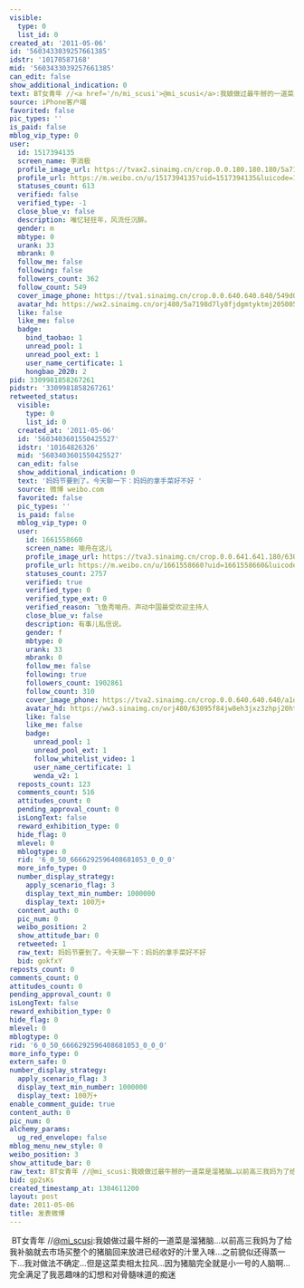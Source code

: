 ```yaml
---
visible:
  type: 0
  list_id: 0
created_at: '2011-05-06'
id: '5603433039257661385'
idstr: '10170587168'
mid: '5603433039257661385'
can_edit: false
show_additional_indication: 0
text: BT女青年 //<a href='/n/mi_scusi'>@mi_scusi</a>:我娘做过最牛掰的一道菜是溜猪脑…以前高三我妈为了给我补脑就去市场买整个的猪脑回来放进已经收好的汁里入味…之前貌似还得蒸一下…我对做法不确定…但是这菜卖相太拉风…因为猪脑完全就是小一号的人脑啊…完全满足了我恶趣味的幻想和对骨髓味道的痴迷
source: iPhone客户端
favorited: false
pic_types: ''
is_paid: false
mblog_vip_type: 0
user:
  id: 1517394135
  screen_name: 李消极
  profile_image_url: https://tvax2.sinaimg.cn/crop.0.0.180.180.180/5a7198d7ly8fjdgmtyktmj20500500so.jpg?KID=imgbed,tva&Expires=1606400033&ssig=jXkjVhI68r
  profile_url: https://m.weibo.cn/u/1517394135?uid=1517394135&luicode=10000011&lfid=2304131517394135_-_WEIBO_SECOND_PROFILE_WEIBO
  statuses_count: 613
  verified: false
  verified_type: -1
  close_blue_v: false
  description: 唯忆轻狂年，风流任沉醉。
  gender: m
  mbtype: 0
  urank: 33
  mbrank: 0
  follow_me: false
  following: false
  followers_count: 362
  follow_count: 549
  cover_image_phone: https://tva1.sinaimg.cn/crop.0.0.640.640.640/549d0121tw1egm1kjly3jj20hs0hsq4f.jpg
  avatar_hd: https://wx2.sinaimg.cn/orj480/5a7198d7ly8fjdgmtyktmj20500500so.jpg
  like: false
  like_me: false
  badge:
    bind_taobao: 1
    unread_pool: 1
    unread_pool_ext: 1
    user_name_certificate: 1
    hongbao_2020: 2
pid: 3309981858267261
pidstr: '3309981858267261'
retweeted_status:
  visible:
    type: 0
    list_id: 0
  created_at: '2011-05-06'
  id: '5603403601550425527'
  idstr: '10164826326'
  mid: '5603403601550425527'
  can_edit: false
  show_additional_indication: 0
  text: '妈妈节要到了。今天聊一下：妈妈的拿手菜好不好 '
  source: 微博 weibo.com
  favorited: false
  pic_types: ''
  is_paid: false
  mblog_vip_type: 0
  user:
    id: 1661558660
    screen_name: 喻舟在这儿
    profile_image_url: https://tva3.sinaimg.cn/crop.0.0.641.641.180/63095f84jw8eh3jxz3zhpj20ht0hugmg.jpg?KID=imgbed,tva&Expires=1606400033&ssig=NQOPLscsTF
    profile_url: https://m.weibo.cn/u/1661558660?uid=1661558660&luicode=10000011&lfid=2304131517394135_-_WEIBO_SECOND_PROFILE_WEIBO
    statuses_count: 2757
    verified: true
    verified_type: 0
    verified_type_ext: 0
    verified_reason: 飞鱼秀喻舟、声动中国最受欢迎主持人
    close_blue_v: false
    description: 有事儿私信说。
    gender: f
    mbtype: 0
    urank: 33
    mbrank: 0
    follow_me: false
    following: true
    followers_count: 1902861
    follow_count: 310
    cover_image_phone: https://tva2.sinaimg.cn/crop.0.0.640.640.640/a1d3feabjw1ecasunmkncj20hs0hsq4j.jpg
    avatar_hd: https://ww3.sinaimg.cn/orj480/63095f84jw8eh3jxz3zhpj20ht0hugmg.jpg
    like: false
    like_me: false
    badge:
      unread_pool: 1
      unread_pool_ext: 1
      follow_whitelist_video: 1
      user_name_certificate: 1
      wenda_v2: 1
  reposts_count: 123
  comments_count: 516
  attitudes_count: 0
  pending_approval_count: 0
  isLongText: false
  reward_exhibition_type: 0
  hide_flag: 0
  mlevel: 0
  mblogtype: 0
  rid: '6_0_50_6666292596408681053_0_0_0'
  more_info_type: 0
  number_display_strategy:
    apply_scenario_flag: 3
    display_text_min_number: 1000000
    display_text: 100万+
  content_auth: 0
  pic_num: 0
  weibo_position: 2
  show_attitude_bar: 0
  retweeted: 1
  raw_text: 妈妈节要到了。今天聊一下：妈妈的拿手菜好不好 ​​​
  bid: gokfxY
reposts_count: 0
comments_count: 0
attitudes_count: 0
pending_approval_count: 0
isLongText: false
reward_exhibition_type: 0
hide_flag: 0
mlevel: 0
mblogtype: 0
rid: '6_0_50_6666292596408681053_0_0_0'
more_info_type: 0
extern_safe: 0
number_display_strategy:
  apply_scenario_flag: 3
  display_text_min_number: 1000000
  display_text: 100万+
enable_comment_guide: true
content_auth: 0
pic_num: 0
alchemy_params:
  ug_red_envelope: false
mblog_menu_new_style: 0
weibo_position: 3
show_attitude_bar: 0
raw_text: BT女青年 //@mi_scusi:我娘做过最牛掰的一道菜是溜猪脑…以前高三我妈为了给我补脑就去市场买整个的猪脑回来放进已经收好的汁里入味…之前貌似还得蒸一下…我对做法不确定…但是这菜卖相太拉风…因为猪脑完全就是小一号的人脑啊…完全满足了我恶趣味的幻想和对骨髓味道的痴迷
bid: gp2sKs
created_timestamp_at: 1304611200
layout: post
date: 2011-05-06
title: 发表微博
---
```


![]()
BT女青年 //<a href='/n/mi_scusi'>@mi_scusi</a>:我娘做过最牛掰的一道菜是溜猪脑…以前高三我妈为了给我补脑就去市场买整个的猪脑回来放进已经收好的汁里入味…之前貌似还得蒸一下…我对做法不确定…但是这菜卖相太拉风…因为猪脑完全就是小一号的人脑啊…完全满足了我恶趣味的幻想和对骨髓味道的痴迷
